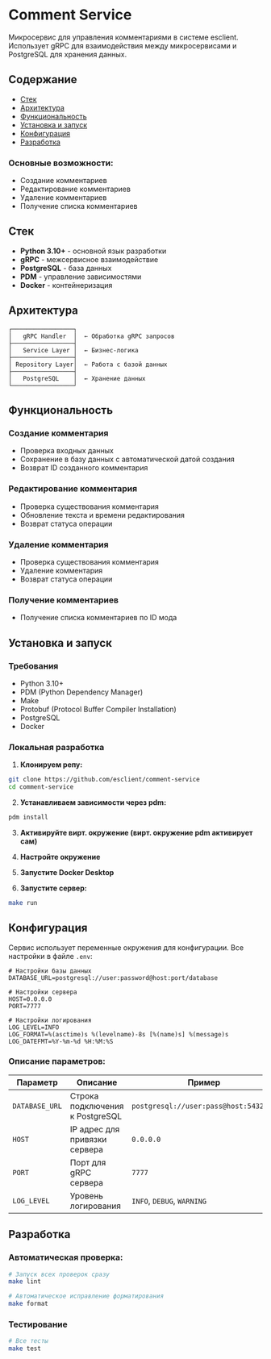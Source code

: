 # Comment Service

Микросервис для управления комментариями в системе esclient. Использует gRPC для взаимодействия между микросервисами и PostgreSQL для хранения данных.

## Содержание

- [Стек](#стек)
- [Архитектура](#архитектура)
- [Функциональность](#функциональность)
- [Установка и запуск](#установка-и-запуск)
- [Конфигурация](#конфигурация)
- [Разработка](#разработка)

### Основные возможности:
- Создание комментариев
- Редактирование комментариев
- Удаление комментариев
- Получение списка комментариев

## Стек

- **Python 3.10+** - основной язык разработки
- **gRPC** - межсервисное взаимодействие
- **PostgreSQL** - база данных
- **PDM** - управление зависимостями
- **Docker** - контейнеризация

## Архитектура

```
┌─────────────────┐
│   gRPC Handler  │  ← Обработка gRPC запросов
├─────────────────┤
│   Service Layer │  ← Бизнес-логика
├─────────────────┤
│ Repository Layer│  ← Работа с базой данных
├─────────────────┤
│   PostgreSQL    │  ← Хранение данных
└─────────────────┘
```

## Функциональность

### Создание комментария
- Проверка входных данных
- Сохранение в базу данных с автоматической датой создания
- Возврат ID созданного комментария

### Редактирование комментария
- Проверка существования комментария
- Обновление текста и времени редактирования
- Возврат статуса операции

### Удаление комментария
- Проверка существования комментария
- Удаление комментария
- Возврат статуса операции

### Получение комментариев
- Получение списка комментариев по ID мода

## Установка и запуск

### Требования
- Python 3.10+
- PDM (Python Dependency Manager)
- Make
- Protobuf (Protocol Buffer Compiler Installation)
- PostgreSQL
- Docker

### Локальная разработка

1. **Клонируем репу:**
```bash
git clone https://github.com/esclient/comment-service
cd comment-service
```

2. **Устанавливаем зависимости через pdm:**
```bash
pdm install
```
3. **Активируйте вирт. окружение (вирт. окружение pdm активирует сам)**

4. **Настройте окружение**

5. **Запустите Docker Desktop**

6. **Запустите сервер:**
```bash
make run
```

## Конфигурация

Сервис использует переменные окружения для конфигурации. Все настройки в файле `.env`:

```env
# Настройки базы данных
DATABASE_URL=postgresql://user:password@host:port/database

# Настройки сервера
HOST=0.0.0.0
PORT=7777

# Настройки логирования
LOG_LEVEL=INFO
LOG_FORMAT=%(asctime)s %(levelname)-8s [%(name)s] %(message)s
LOG_DATEFMT=%Y-%m-%d %H:%M:%S
```

### Описание параметров:

| Параметр | Описание | Пример |
|----------|----------|---------|
| `DATABASE_URL` | Строка подключения к PostgreSQL | `postgresql://user:pass@host:5432/db` |
| `HOST` | IP адрес для привязки сервера | `0.0.0.0` |
| `PORT` | Порт для gRPC сервера | `7777` |
| `LOG_LEVEL` | Уровень логирования | `INFO`, `DEBUG`, `WARNING` |

## Разработка

### Автоматическая проверка:

```bash
# Запуск всех проверок сразу
make lint

# Автоматическое исправление форматирования
make format
```

### Тестирование
```bash
# Все тесты
make test
```
